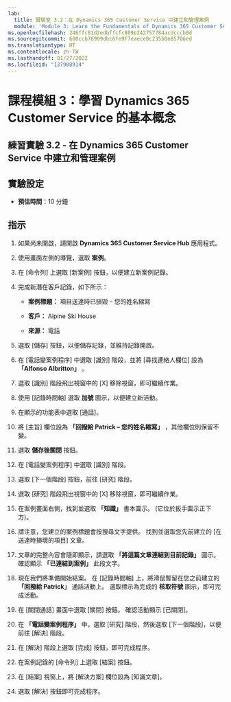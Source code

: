```yaml
---
lab:
  title: 實驗室 3.2：在 Dynamics 365 Customer Service 中建立和管理案例
  module: 'Module 3: Learn the Fundamentals of Dynamics 365 Customer Service'
ms.openlocfilehash: 246ffc81d2edbffcfc809e242757784acdcccb0d
ms.sourcegitcommit: 600ccb76999dbc6fe9f7eaece0c235b0e85706ed
ms.translationtype: HT
ms.contentlocale: zh-TW
ms.lasthandoff: 01/27/2022
ms.locfileid: "137908914"
---
```

<a name="module-3-learn-the-fundamentals-of-dynamics-365-customer-service"></a>課程模組 3：學習 Dynamics 365 Customer Service 的基本概念
========================

## <a name="practice-lab-32---create-and-manage-cases-in-dynamics-365-customer-service"></a>練習實驗 3.2 - 在 Dynamics 365 Customer Service 中建立和管理案例

## <a name="lab-setup"></a>實驗設定

  - **預估時間**：10 分鐘

## <a name="instructions"></a>指示

1. 如果尚未開啟，請開啟 **Dynamics 365 Customer Service Hub** 應用程式。 

2. 使用畫面左側的導覽，選取 **案例**。 

3. 在 [命令列] 上選取 [新案例] 按鈕，以便建立新案例記錄。

4. 完成新潛在客戶記錄，如下所示：

    - **案例標題：** 項目送達時已損毀 – 您的姓名縮寫

    - **客戶：** Alpine Ski House

    - **來源：** 電話

5. 選取 [儲存] 按鈕，以便儲存記錄，並維持記錄開啟。 

6. 在 [電話變案例程序] 中選取 [識別] 階段，並將 [尋找連絡人欄位] 設為 **「Alfonso Albritton」** 。 

7. 選取 [識別] 階段飛出視窗中的 [X] 移除視窗，即可繼續作業。 

8. 使用 [記錄時間軸] 選取 **加號** 圖示，以便建立新活動。 

9. 在顯示的功能表中選取 [通話]。

10. 將 [主旨] 欄位設為 **「回撥給 Patrick – 您的姓名縮寫」** ，其他欄位則保留不變。 

11. 選取 **儲存後關閉** 按鈕。 

12. 在 [電話變案例程序] 中選取 [識別] 階段。

13. 選取 [下一個階段] 按鈕，前往 [研究] 階段。 

14. 選取 [研究] 階段飛出視窗中的 [X] 移除視窗，即可繼續作業。 

15. 在案例畫面右側，找到並選取 **「知識」** 書本圖示。 (它位於扳手圖示正下方)。

16. 請注意，您建立的案例標題會按搜尋文字提供。 找到並選取您先前建立的 [在送達時損壞的項目] 文章。 

17. 文章的完整內容會隨即顯示，請選取 **「將這篇文章連結到目前記錄」** 圖示。 確認顯示 **「已連結到案例」** 此段文字。 

18. 現在我們將準備開始結案。 在 [記錄時間軸] 上，將滑鼠暫留在您之前建立的 **「回撥給 Patrick」** 通話活動上。 選取標示為完成的 **核取符號** 圖示，即可完成活動。 

19. 在 [關閉通話] 畫面中選取 [關閉] 按鈕。 確認活動顯示 [已關閉]。 

20. 在 **「電話變案例程序」** 中，選取 [研究] 階段，然後選取 [下一個階段]，以便前往 [解決] 階段。 

21. 在 [解決] 階段上選取 [完成] 按鈕，即可完成程序。 

22. 在案例記錄的 [命令列] 上選取 [結案] 按鈕。

23. 在 [結案] 視窗上，將 [解決方案] 欄位設為 [知識文章]。 

24. 選取 [解決] 按鈕即可完成程序。 
